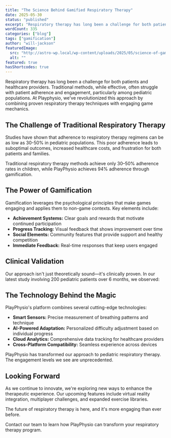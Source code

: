 ```yaml
---
title: "The Science Behind Gamified Respiratory Therapy"
date: 2025-05-30
status: "published"
excerpt: "Respiratory therapy has long been a challenge for both patients and healthcare providers. Traditional methods, while effective, often struggle with patient adhe..."
wordCount: 335
categories: ["blog"]
tags: ["gamification"]
author: "will-jackson"
featuredImage:
  src: "http://astro-wp.local/wp-content/uploads/2025/05/science-of-gamification.png"
  alt: ""
featured: true
hasShortcodes: true
---
```


<p>Respiratory therapy has long been a challenge for both patients and healthcare providers. Traditional methods, while effective, often struggle with patient adherence and engagement, particularly among pediatric populations. At Playphysio, we've revolutionized this approach by combining proven respiratory therapy techniques with engaging game mechanics.</p>

<h2 >The Challenge of Traditional Respiratory Therapy</h2>

<p>Studies have shown that adherence to respiratory therapy regimens can be as low as 30-50% in pediatric populations. This poor adherence leads to suboptimal outcomes, increased healthcare costs, and frustration for both patients and families.</p>

<KeyInsight>
Traditional respiratory therapy methods achieve only 30–50% adherence rates in children, while PlayPhysio achieves 94% adherence through gamification.
</KeyInsight>

<h2 >The Power of Gamification</h2>

<p>Gamification leverages the psychological principles that make games engaging and applies them to non-game contexts. Key elements include:</p>

<ul >
<li><strong>Achievement Systems:</strong> Clear goals and rewards that motivate continued participation</li>

<li><strong>Progress Tracking:</strong> Visual feedback that shows improvement over time</li>

<li><strong>Social Elements:</strong> Community features that provide support and healthy competition</li>

<li><strong>Immediate Feedback:</strong> Real-time responses that keep users engaged</li>
</ul>

<h2 >Clinical Validation</h2>

<p>Our approach isn't just theoretically sound—it's clinically proven. In our latest study involving 200 pediatric patients over 6 months, we observed:</p>

<StatsCards>
  <Stat value="94%" label="Therapy Adherence Rate" color="cyan" /> 
  <Stat value="67%" label="Improvement in Lung Function" color="emerald" /> 
  <Stat value="89%" label="Families Found Therapy Enjoyable" color="purple" />
</StatsCards>

<h2 >The Technology Behind the Magic</h2>

<p>PlayPhysio's platform combines several cutting-edge technologies:</p>

<ul >
<li><strong>Smart Sensors:</strong> Precise measurement of breathing patterns and technique</li>

<li><strong>AI-Powered Adaptation:</strong> Personalized difficulty adjustment based on individual progress</li>

<li><strong>Cloud Analytics:</strong> Comprehensive data tracking for healthcare providers</li>

<li><strong>Cross-Platform Compatibility:</strong> Seamless experience across devices</li>
</ul>

<Quote author="Dr. Michael Rodriguez" title="Children's Hospital of Philadelphia">
PlayPhysio has transformed our approach to pediatric respiratory therapy. The engagement levels we see are unprecedented.
</Quote>

<h2 >Looking Forward</h2>

<p>As we continue to innovate, we're exploring new ways to enhance the therapeutic experience. Our upcoming features include virtual reality integration, multiplayer challenges, and expanded exercise libraries.</p>

<p>The future of respiratory therapy is here, and it's more engaging than ever before.</p>

<Callout type="success" title="Ready to Get Started?">
Contact our team to learn how PlayPhysio can transform your respiratory therapy program.
</Callout>